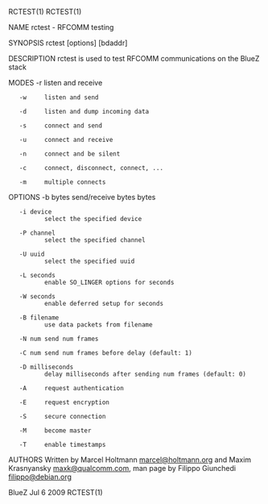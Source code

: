RCTEST(1)                                                                                                                                                                                                                                                                                                     RCTEST(1)

NAME
       rctest - RFCOMM testing

SYNOPSIS
       rctest <mode> [options] [bdaddr]

DESCRIPTION
       rctest is used to test RFCOMM communications on the BlueZ stack

MODES
       -r     listen and receive

       -w     listen and send

       -d     listen and dump incoming data

       -s     connect and send

       -u     connect and receive

       -n     connect and be silent

       -c     connect, disconnect, connect, ...

       -m     multiple connects

OPTIONS
       -b bytes
              send/receive bytes bytes

       -i device
              select the specified device

       -P channel
              select the specified channel

       -U uuid
              select the specified uuid

       -L seconds
              enable SO_LINGER options for seconds

       -W seconds
              enable deferred setup for seconds

       -B filename
              use data packets from filename

       -N num send num frames

       -C num send num frames before delay (default: 1)

       -D milliseconds
              delay milliseconds after sending num frames (default: 0)

       -A     request authentication

       -E     request encryption

       -S     secure connection

       -M     become master

       -T     enable timestamps

AUTHORS
       Written by Marcel Holtmann <marcel@holtmann.org> and Maxim Krasnyansky <maxk@qualcomm.com>, man page by Filippo Giunchedi <filippo@debian.org>

BlueZ                                                                                                                                                  Jul 6 2009                                                                                                                                             RCTEST(1)
